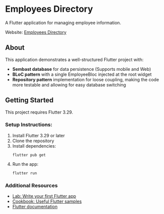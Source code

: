 # Employees Directory

A Flutter application for managing employee information.

Website: [Employees Directory](https://umair-syed.github.io/employeesDirectory/)

## About

This application demonstrates a well-structured Flutter project with:

- **Sembast database** for data persistence (Supports mobile and Web)
- **BLoC pattern** with a single EmployeeBloc injected at the root widget
- **Repository pattern** implementation for loose coupling, making the code more testable and allowing for easy database switching

## Getting Started

This project requires Flutter 3.29.

### Setup Instructions:

1. Install Flutter 3.29 or later
2. Clone the repository
3. Install dependencies:
   ```
   flutter pub get
   ```
4. Run the app:
   ```
   flutter run
   ```

### Additional Resources

- [Lab: Write your first Flutter app](https://docs.flutter.dev/get-started/codelab)
- [Cookbook: Useful Flutter samples](https://docs.flutter.dev/cookbook)
- [Flutter documentation](https://docs.flutter.dev/)
